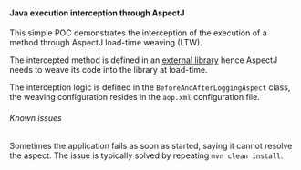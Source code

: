 #### Java execution interception through AspectJ
This simple POC demonstrates the interception of the execution of a method through AspectJ load-time weaving (LTW).

The intercepted method is defined in an [external library](https://github.com/BudWhiteStudying/my-sample-library) hence AspectJ needs to weave its code into the library at load-time.

The interception logic is defined in the `BeforeAndAfterLoggingAspect` class, the weaving configuration resides in the `aop.xml` configuration file.

###### Known issues
Sometimes the application fails as soon as started, saying it cannot resolve the aspect. The issue is typically solved by repeating `mvn clean install`.